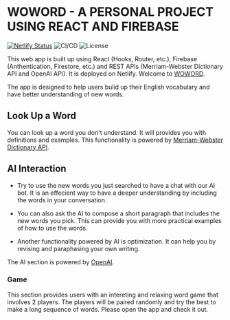 # WOWORD - A PERSONAL PROJECT USING REACT AND FIREBASE

[![Netlify Status](https://api.netlify.com/api/v1/badges/448fd07e-2f82-4bcd-a41e-9da945ece5b9/deploy-status)](https://app.netlify.com/sites/bright-fox-1181ef/deploys)
![CI/CD](https://github.com/WENXU-codinglife/woword_PROJ/workflows/CI/CD/badge.svg)
![License](https://img.shields.io/github/license/dyarleniber/react-workflow-gh-actions)


This web app is built up using React (Hooks, Router, etc.), Firebase (Anthentication, Firestore, etc.) and REST APIs (Merriam-Webster Dictionary API and OpenAI API). It is deployed on Netlify. Welcome to [WOWORD](https://bright-fox-1181ef.netlify.app/). 

The app is designed to help users bulid up their English vocabulary and have better understanding of new words.

## Look Up a Word

You can look up a word you don't understand. It will provides you with definitions and examples. This functionality is powered by [Merriam-Webster Dictionary API](https://dictionaryapi.com/).

## AI Interaction

- Try to use the new words you just searched to have a chat with our AI bot. It is an effecient way to have a deeper understanding by including the words in your conversation.

- You can also ask the AI to compose a short paragraph that includes the new words you pick. This can provide you with more practical examples of how to use the words.

- Another functionality powered by AI is optimization. It can help you by revising and paraphasing your own writing.

The AI section is powered by [OpenAI](https://openai.com/api/).

### Game

This section provides users with an intereting and relaxing word game that involves 2 players. The players will be paired randomly and try the best to make a long sequence of words. Please open the app and check it out.